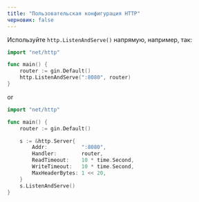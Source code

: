 ```yaml
---
title: "Пользовательская конфигурация HTTP"
черновик: false
---
```


Используйте `http.ListenAndServe()` напрямую, например, так:

```go
import "net/http"

func main() {
	router := gin.Default()
	http.ListenAndServe(":8080", router)
}
```
or

```go
import "net/http"

func main() {
	router := gin.Default()

	s := &http.Server{
		Addr:           ":8080",
		Handler:        router,
		ReadTimeout:    10 * time.Second,
		WriteTimeout:   10 * time.Second,
		MaxHeaderBytes: 1 << 20,
	}
	s.ListenAndServe()
}
```
